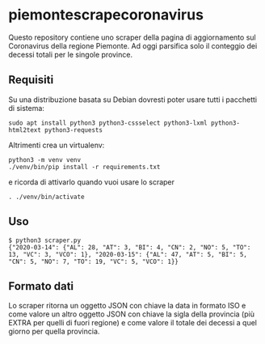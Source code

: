 # piemontescrapecoronavirus

Questo repository contiene uno scraper della pagina di aggiornamento sul Coronavirus
della regione Piemonte. Ad oggi parsifica solo il conteggio dei decessi totali per
le singole province.

## Requisiti

Su una distribuzione basata su Debian dovresti poter usare tutti i pacchetti di sistema:

```
sudo apt install python3 python3-cssselect python3-lxml python3-html2text python3-requests
```

Altrimenti crea un virtualenv:

```
python3 -m venv venv
./venv/bin/pip install -r requirements.txt
```

e ricorda di attivarlo quando vuoi usare lo scraper

```
. ./venv/bin/activate
```

## Uso

```
$ python3 scraper.py
{"2020-03-14": {"AL": 28, "AT": 3, "BI": 4, "CN": 2, "NO": 5, "TO": 13, "VC": 3, "VCO": 1}, "2020-03-15": {"AL": 47, "AT": 5, "BI": 5, "CN": 5, "NO": 7, "TO": 19, "VC": 5, "VCO": 1}}
```

## Formato dati

Lo scraper ritorna un oggetto JSON con chiave la data in formato ISO e come valore un altro
oggetto JSON con chiave la sigla della provincia (più EXTRA per quelli di fuori regione) e
come valore il totale dei decessi a quel giorno per quella provincia.

